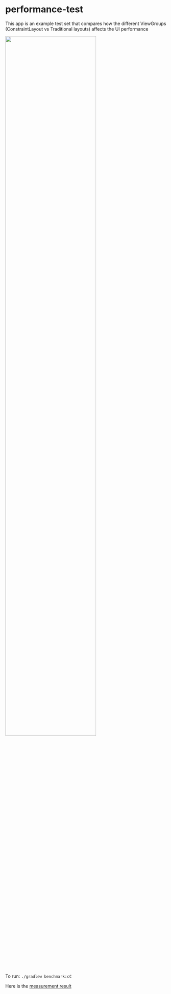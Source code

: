 # performance-test
This app is an example test set that compares how the different ViewGroups (ConstraintLayout vs Traditional layouts) affects the UI performance

<img height="75%" width="75%" src="https://raw.githubusercontent.com/ScornfulBirch/performance-test/main/result.png" href="https://scornfulbirch.github.io/performance-test/" />

To run: `./gradlew benchmark:cC`

Here is the [measurement result](https://scornfulbirch.github.io/performance-test/)
